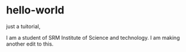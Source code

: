 # hello-world
just a tuitorial,

I am a student of SRM Institute of Science and technology.
I am making another edit to this.
